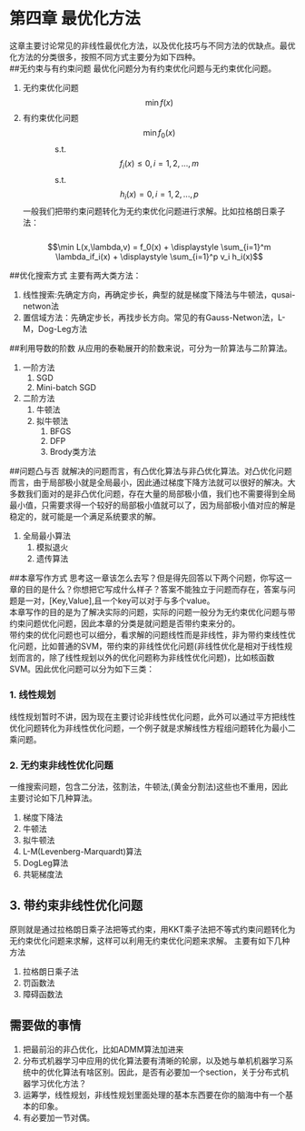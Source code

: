 # 第四章 最优化方法

这章主要讨论常见的非线性最优化方法，以及优化技巧与不同方法的优缺点。最优化方法的分类很多，按照不同方式主要分为如下四种。  
##无约束与有约束问题
最优化问题分为有约束优化问题与无约束优化问题。
1. 无约束优化问题
 &emsp;&emsp; $$\min f(x)$$
2. 有约束优化问题
 &emsp;&emsp; $$\min f_0(x)$$
 &emsp;&emsp; s.t.&emsp;$$f_i(x)≤0, i=1,2,...,m$$
 &emsp;&emsp; s.t.&emsp;$$h_i(x)=0, i=1,2,...,p$$
一般我们把带约束问题转化为无约束优化问题进行求解。比如拉格朗日乘子法：  
&emsp;&emsp; $$\min L(x,\lambda,v) = f_0(x) + \displaystyle \sum_{i=1}^m \lambda_if_i(x) + \displaystyle \sum_{i=1}^p v_i h_i(x)$$ 

##优化搜索方式
主要有两大类方法：
1. 线性搜索:先确定方向，再确定步长，典型的就是梯度下降法与牛顿法，qusai-netwon法
2. 置信域方法：先确定步长，再找步长方向。常见的有Gauss-Netwon法，L-M，Dog-Leg方法 

##利用导数的阶数
从应用的泰勒展开的阶数来说，可分为一阶算法与二阶算法。

1. 一阶方法
   1. SGD
   2. Mini-batch SGD
2. 二阶方法
   1. 牛顿法
   2. 拟牛顿法
      1. BFGS
      2. DFP
      3. Brody类方法

##问题凸与否
就解决的问题而言，有凸优化算法与非凸优化算法。对凸优化问题而言，由于局部极小就是全局最小，因此通过梯度下降方法就可以很好的解决。大多数我们面对的是非凸优化问题，存在大量的局部极小值，我们也不需要得到全局最小值，只需要求得一个较好的局部极小值就可以了，因为局部极小值对应的解是稳定的，就可能是一个满足系统要求的解。    
1. 全局最小算法
   1. 模拟退火
   2. 遗传算法
 
##本章写作方式
思考这一章该怎么去写？但是得先回答以下两个问题，你写这一章的目的是什么？你想把它写成什么样子？答案不能独立于问题而存在，答案与问题是一对，\[Key,Value\],且一个key可以对于与多个value。  
本章写作的目的是为了解决实际的问题，实际的问题一般分为无约束优化问题与带约束问题优化问题，因此本章的分类是就问题是否带约束来分的。  
带约束的优化问题也可以细分，看求解的问题线性而是非线性，非为带约束线性优化问题，比如普通的SVM，带约束的非线性优化问题\(非线性优化是相对于线性规划而言的，除了线性规划以外的优化问题称为非线性优化问题\)，比如核函数SVM。因此优化问题可以分为如下三类：

### 1. 线性规划

线性规划暂时不讲，因为现在主要讨论非线性优化问题，此外可以通过平方把线性优化问题转化为非线性优化问题，一个例子就是求解线性方程组问题转化为最小二乘问题。

### 2. 无约束非线性优化问题

一维搜索问题，包含二分法，弦割法，牛顿法,\(黄金分割法\)这些也不重用，因此主要讨论如下几种算法。
1. 梯度下降法
2. 牛顿法
3. 拟牛顿法
4. L-M\(Levenberg-Marquardt\)算法
5. DogLeg算法
6. 共轭梯度法

## 3. 带约束非线性优化问题
原则就是通过拉格朗日乘子法把等式约束，用KKT乘子法把不等式约束问题转化为无约束优化问题来求解，这样可以利用无约束优化问题来求解。
主要有如下几种方法
1. 拉格朗日乘子法
2. 罚函数法
3. 障碍函数法

## 需要做的事情

1. 把最前沿的非凸优化，比如ADMM算法加进来
2. 分布式机器学习中应用的优化算法要有清晰的轮廓，以及她与单机机器学习系统中的优化算法有啥区别。因此，是否有必要加一个section，关于分布式机器学习优化方法？
3. 运筹学，线性规划，非线性规划里面处理的基本东西要在你的脑海中有一个基本的印象。
4. 有必要加一节对偶。


[^1]: 刘铁岩 《分布式机器学习--算法，理论与实战》

